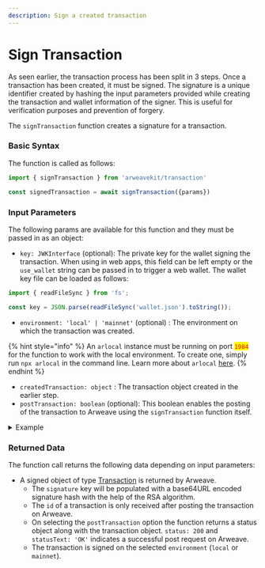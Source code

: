 ```yaml
---
description: Sign a created transaction
---
```


# Sign Transaction

As seen earlier, the transaction process has been split in 3 steps. Once a transaction has been created, it must be signed. The signature is a unique identifier created by hashing the input parameters provided while creating the transaction and wallet information of the signer. This is useful for verification purposes and prevention of forgery.

The `signTransaction` function creates a signature for a transaction.

### Basic Syntax

The function is called as follows:

```javascript
import { signTransaction } from 'arweavekit/transaction'

const signedTransaction = await signTransaction({params}) 
```

### Input Parameters

The following params are available for this function and they must be passed in as an object:

* `key: JWKInterface` (optional): The private key for the wallet signing the transaction. When using in web apps, this field can be left empty or the `use_wallet` string can be passed in to trigger a web wallet. The wallet key file can be loaded as follows:

```javascript
import { readFileSync } from 'fs';

const key = JSON.parse(readFileSync('wallet.json').toString());
```

* `environment: 'local' | 'mainnet'` (optional) : The environment on which the transaction was created.

{% hint style="info" %}
An `arlocal` instance must be running on port <mark style="color:red;">`1984`</mark> for the function to work with the local environment. To create one, simply run `npx arlocal` in the command line. Learn more about `arlocal` [here](https://cookbook.arweave.dev/guides/testing/arlocal.html).
{% endhint %}

* `createdTransaction: object` : The transaction object created in the earlier step.
* `postTransaction: boolean` (optional): This boolean enables the posting of the transaction to Arweave using the `signTransaction` function itself.

<details>

<summary>Example</summary>

```javascript
const signedTransaction = await signTransaction({
    createdTransaction: createdTransaction,
    key: { KEY_OBJECT },
    environment: 'mainnet',
});
```

This call signs a created transaction on `mainnet` on a node environment.

</details>

### Returned Data

The function call returns the following data depending on input parameters:

* A signed object of type [Transaction](https://docs.arweave.org/developers/server/http-api#field-definitions) is returned by Arweave.
  * The `signature` key will be populated with a base64URL encoded signature hash with the help of the RSA algorithm.
  * The `id` of a transaction is only received after posting the transaction on Arweave.
  * On selecting the `postTransaction` option the function returns a status object along with the transaction object. `status: 200` and `statusText: 'OK'` indicates a successful post request on Arweave.
  * The transaction is signed on the selected `environment` (`local` or `mainnet`).

